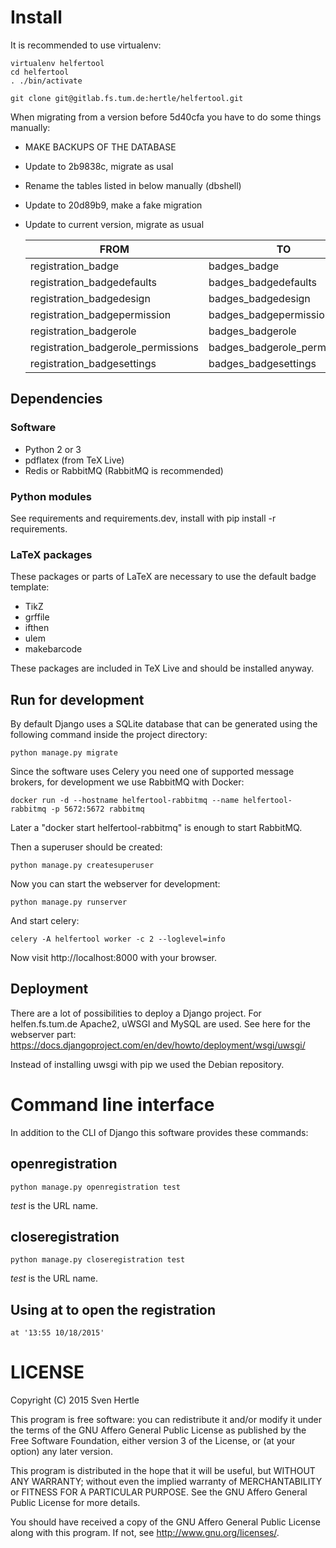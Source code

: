 # Install

It is recommended to use virtualenv:

    virtualenv helfertool
    cd helfertool
    . ./bin/activate

    git clone git@gitlab.fs.tum.de:hertle/helfertool.git

When migrating from a version before 5d40cfa you have to do some things
manually:

 * MAKE BACKUPS OF THE DATABASE
 * Update to 2b9838c, migrate as usal
 * Rename the tables listed in below manually (dbshell)
 * Update to 20d89b9, make a fake migration
 * Update to current version, migrate as usual

    FROM                                  | TO
    --------------------------------------|-------------------------------
    registration_badge                    | badges_badge
    registration_badgedefaults            | badges_badgedefaults
    registration_badgedesign              | badges_badgedesign
    registration_badgepermission          | badges_badgepermission
    registration_badgerole                | badges_badgerole
    registration_badgerole_permissions    | badges_badgerole_permissions
    registration_badgesettings            | badges_badgesettings

## Dependencies

### Software

 * Python 2 or 3
 * pdflatex (from TeX Live)
 * Redis or RabbitMQ (RabbitMQ is recommended)

### Python modules

See requirements and requirements.dev, install with pip install -r requirements.

### LaTeX packages

These packages or parts of LaTeX are necessary to use the default badge
template:

 * TikZ
 * grffile
 * ifthen
 * ulem
 * makebarcode

These packages are included in TeX Live and should be installed anyway.

## Run for development

By default Django uses a SQLite database that can be generated using the
following command inside the project directory:

    python manage.py migrate

Since the software uses Celery you need one of supported message brokers, for
development we use RabbitMQ with Docker:

    docker run -d --hostname helfertool-rabbitmq --name helfertool-rabbitmq -p 5672:5672 rabbitmq

Later a "docker start helfertool-rabbitmq" is enough to start RabbitMQ.

Then a superuser should be created:

    python manage.py createsuperuser

Now you can start the webserver for development:

    python manage.py runserver

And start celery:

    celery -A helfertool worker -c 2 --loglevel=info

Now visit http://localhost:8000 with your browser.

## Deployment

There are a lot of possibilities to deploy a Django project. For
helfen.fs.tum.de Apache2, uWSGI and MySQL are used. See here for the webserver
part: https://docs.djangoproject.com/en/dev/howto/deployment/wsgi/uwsgi/

Instead of installing uwsgi with pip we used the Debian repository.


# Command line interface

In addition to the CLI of Django this software provides these commands:

## openregistration

    python manage.py openregistration test

*test* is the URL name.

## closeregistration

    python manage.py closeregistration test

*test* is the URL name.

## Using at to open the registration

    at '13:55 10/18/2015'

# LICENSE

Copyright (C) 2015  Sven Hertle

This program is free software: you can redistribute it and/or modify
it under the terms of the GNU Affero General Public License as
published by the Free Software Foundation, either version 3 of the
License, or (at your option) any later version.

This program is distributed in the hope that it will be useful,
but WITHOUT ANY WARRANTY; without even the implied warranty of
MERCHANTABILITY or FITNESS FOR A PARTICULAR PURPOSE.  See the
GNU Affero General Public License for more details.

You should have received a copy of the GNU Affero General Public License
along with this program.  If not, see <http://www.gnu.org/licenses/>.
